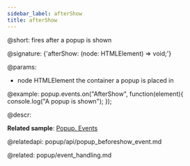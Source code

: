 ```yaml
---
sidebar_label: afterShow
title: afterShow
---          
```


@short: fires after a popup is shown

@signature: {'afterShow: (node: HTMLElement) => void;'}

@params:
- node 		HTMLElement		 the container a popup is placed in

@example:
popup.events.on("AfterShow", function(element){
    console.log("A popup is shown");
});



@descr:

**Related sample**: [Popup. Events](https://snippet.dhtmlx.com/ro2lza9t)

@relatedapi:
popup/api/popup_beforeshow_event.md


@related: popup/event_handling.md
